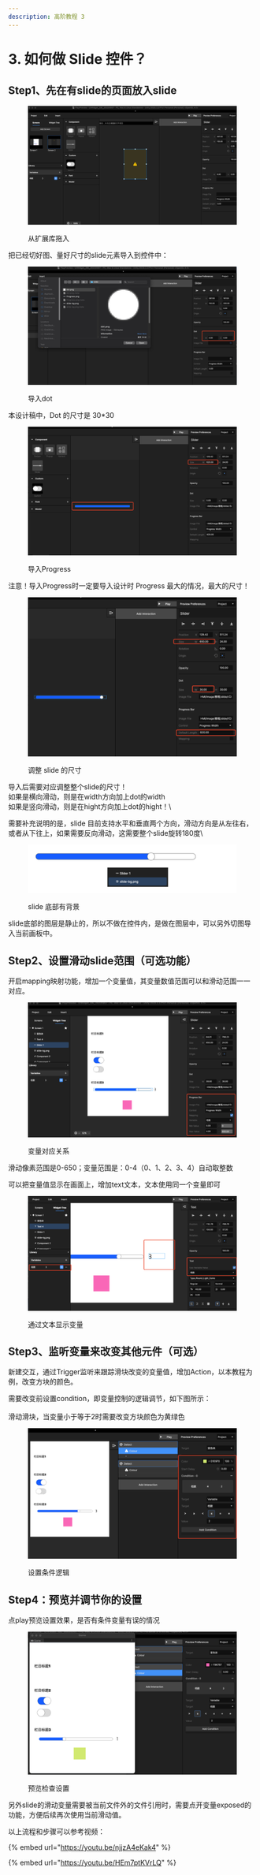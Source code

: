 ```yaml
---
description: 高阶教程 3
---
```


# 3. 如何做 Slide 控件？

## Step1、先在有slide的页面放入slide

<figure><img src="../.gitbook/assets/企业微信截图_2ef8b22b-e89a-4b33-b259-9047c34fb1d7.png" alt=""><figcaption><p>从扩展库拖入</p></figcaption></figure>

把已经切好图、量好尺寸的slide元素导入到控件中：

<figure><img src="../.gitbook/assets/企业微信截图_735146a1-0e6a-4905-aaa5-2fc8c8899c5e.png" alt=""><figcaption><p>导入dot</p></figcaption></figure>

本设计稿中，Dot 的尺寸是 30\*30

<figure><img src="../.gitbook/assets/企业微信截图_9c094a82-e52e-4369-bc64-d848a7f6a243.png" alt=""><figcaption><p>导入Progress</p></figcaption></figure>

注意！导入Progress时一定要导入设计时 Progress 最大的情况，最大的尺寸！

<figure><img src="../.gitbook/assets/企业微信截图_348f354f-992f-44b3-9753-805c5ad55f3c.png" alt=""><figcaption><p>调整 slide 的尺寸</p></figcaption></figure>

导入后需要对应调整整个slide的尺寸！\
如果是横向滑动，则是在width方向加上dot的width\
如果是竖向滑动，则是在hight方向加上dot的hight！\


&#x20;需要补充说明的是，slide 目前支持水平和垂直两个方向，滑动方向是从左往右，或者从下往上，如果需要反向滑动，这需要整个slide旋转180度\


<figure><img src="../.gitbook/assets/企业微信截图_a6e72294-4c35-4a4c-8492-f16c228c4b0b.png" alt=""><figcaption><p>slide 底部有背景</p></figcaption></figure>

slide底部的图层是静止的，所以不做在控件内，是做在图层中，可以另外切图导入当前画板中。



## Step2、设置滑动slide范围（可选功能）

开启mapping映射功能，增加一个变量值，其变量数值范围可以和滑动范围一一对应。

<figure><img src="../.gitbook/assets/企业微信截图_112ac3b2-1e9b-4106-bede-8abf669b1624.png" alt=""><figcaption><p>变量对应关系</p></figcaption></figure>

滑动像素范围是0-650；变量范围是：0-4（0、1、2、3、4）自动取整数

可以把变量值显示在画面上，增加text文本，文本使用同一个变量即可

<figure><img src="../.gitbook/assets/企业微信截图_af548538-e74a-4b0b-b032-08c1b89eea6c.png" alt=""><figcaption><p>通过文本显示变量</p></figcaption></figure>

## Step3、监听变量来改变其他元件（可选）

新建交互，通过Trigger监听来跟踪滑块改变的变量值，增加Action，以本教程为例，改变方块的颜色。

需要改变前设置condition，即变量控制的逻辑调节，如下图所示：\
\
滑动滑块，当变量小于等于2时需要改变方块颜色为黄绿色

<figure><img src="../.gitbook/assets/企业微信截图_87561080-eef0-426c-ac2d-9d06b7d90815.png" alt=""><figcaption><p> 设置条件逻辑</p></figcaption></figure>

## Step4：预览并调节你的设置

点play预览设置效果，是否有条件变量有误的情况

<figure><img src="../.gitbook/assets/企业微信截图_f7b139e0-a73e-4fbf-aa62-9c580ac1d861.png" alt=""><figcaption><p>预览检查设置</p></figcaption></figure>

另外slide的滑动变量需要被当前文件外的文件引用时，需要点开变量exposed的功能，方便后续再次使用当前滑动值。





以上流程和步骤可以参考视频：

{% embed url="https://youtu.be/njjzA4eKak4" %}

{% embed url="https://youtu.be/HEm7ptKVrLQ" %}
